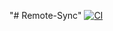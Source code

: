 "# Remote-Sync" 
[![CI](https://github.com/atharvasolanke/RemoteSync/actions/workflows/backend-ci.yml/badge.svg)](https://github.com/atharvasolanke/RemoteSync/actions/workflows/backend-ci.yml)
